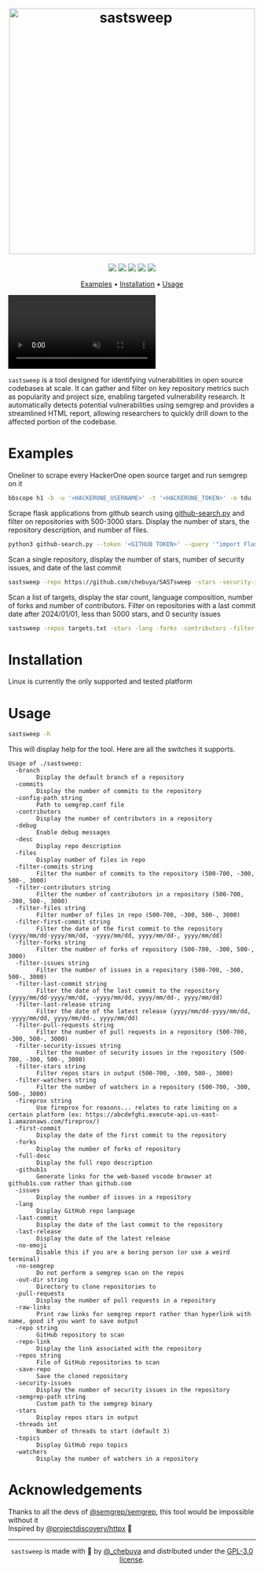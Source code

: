 <h1 align="center">
  <img src="https://github.com/user-attachments/assets/6abe0ae7-ab06-4ae6-961c-aa4ae898b1a8" alt="sastsweep" width="500px" height=auto>
  <br>
</h1>

<p align="center">
<a href="https://opensource.org/license/agpl-v3"><img src="https://img.shields.io/badge/license-GPLv3-blue"></a>
<a href="https://goreportcard.com/badge/github.com/chebuya/SASTsweep"><img src="https://goreportcard.com/badge/github.com/chebuya/SASTsweep"></a>
<a href="https://github.com/chebuya/SASTsweep/releases"><img src="https://img.shields.io/github/release/chebuya/SASTsweep"></a>
<a href="https://x.com/_chebuya"><img src="https://img.shields.io/twitter/follow/_chebuya.svg?logo=twitter"></a>
<a href="https://img.shields.io/github/stars/chebuya/SASTsweep"><img src="https://img.shields.io/github/stars/chebuya/SASTsweep"></a>
</p>


<p align="center">
  <a href="#examples">Examples</a> •
  <a href="#installation">Installation</a> •
  <a href="#usage">Usage</a>
</p>

<video src="https://github.com/user-attachments/assets/65d74307-851e-4830-a094-6aa43d5e2371" autoplay muted loop playsinline style="max-width: 100%;"></video>

`sastsweep` is a tool designed for identifying vulnerabilities in open source codebases at scale. It can gather and filter on key repository metrics such as popularity and project size, enabling targeted vulnerability research. It automatically detects potential vulnerabilities using semgrep and provides a streamlined HTML report, allowing researchers to quickly drill down to the affected portion of the codebase.

# Examples

Oneliner to scrape every HackerOne open source target and run semgrep on it
```sh
bbscope h1 -b -u '<HACKERONE_USERNAME>' -t '<HACKERONE_TOKEN>' -o tdu | grep -E 'https?://github.com/[A-Za-z0-9-]{1,}/[A-Za-z0-9-]{1,}' -o  | sastsweep -threads 10 -desc -stars -files
```

Scrape flask applications from github search using [github-search.py](github-search.py) and filter on repositories with 500-3000 stars.  Display the number of stars, the repository description, and number of files.
```sh
python3 github-search.py --token '<GITHUB TOKEN>' --query '"import Flask" AND ".route("' | sastsweep -stars -desc -files -filter-stars 500-3000
```

Scan a single repository, display the number of stars, number of security issues, and date of the last commit
```sh
sastsweep -repo https://github.com/chebuya/SASTsweep -stars -security-issues -last-commit
```

Scan a list of targets, display the star count, language composition, number of forks and number of contributors.  Filter on repositories with a last commit date after 2024/01/01, less than 5000 stars, and 0 security issues
```sh
sastsweep -repos targets.txt -stars -lang -forks -contributors -filter-last-commit 2024/01/01- -filter-stars -5000 -filter-security-issues 0
```

# Installation
Linux is currently the only supported and tested platform

# Usage

```sh
sastsweep -h
```

This will display help for the tool. Here are all the switches it supports.

```console
Usage of ./sastsweep:
  -branch
    	Display the default branch of a repository
  -commits
    	Display the number of commits to the repository
  -config-path string
    	Path to semgrep.conf file
  -contributors
    	Display the number of contributors in a repository
  -debug
    	Enable debug messages
  -desc
    	Display repo description
  -files
    	Display number of files in repo
  -filter-commits string
    	Filter the number of commits to the repository (500-700, -300, 500-, 3000)
  -filter-contributors string
    	Filter the number of contributors in a repository (500-700, -300, 500-, 3000)
  -filter-files string
    	Filter number of files in repo (500-700, -300, 500-, 3000)
  -filter-first-commit string
    	Filter the date of the first commit to the repository (yyyy/mm/dd-yyyy/mm/dd, -yyyy/mm/dd, yyyy/mm/dd-, yyyy/mm/dd)
  -filter-forks string
    	Filter the number of forks of repository (500-700, -300, 500-, 3000)
  -filter-issues string
    	Filter the number of issues in a repository (500-700, -300, 500-, 3000)
  -filter-last-commit string
    	Filter the date of the last commit to the repository (yyyy/mm/dd-yyyy/mm/dd, -yyyy/mm/dd, yyyy/mm/dd-, yyyy/mm/dd)
  -filter-last-release string
    	Filter the date of the latest release (yyyy/mm/dd-yyyy/mm/dd, -yyyy/mm/dd, yyyy/mm/dd-, yyyy/mm/dd)
  -filter-pull-requests string
    	Filter the number of pull requests in a repository (500-700, -300, 500-, 3000)
  -filter-security-issues string
    	Filter the number of security issues in the repository (500-700, -300, 500-, 3000)
  -filter-stars string
    	Filter repos stars in output (500-700, -300, 500-, 3000)
  -filter-watchers string
    	Filter the number of watchers in a repository (500-700, -300, 500-, 3000)
  -fireprox string
    	Use fireprox for reasons... relates to rate limiting on a certain platform (ex: https://abcdefghi.execute-api.us-east-1.amazonaws.com/fireprox/)
  -first-commit
    	Display the date of the first commit to the repository
  -forks
    	Display the number of forks of repository
  -full-desc
    	Display the full repo description
  -github1s
    	Generate links for the web-based vscode browser at github1s.com rather than github.com
  -issues
    	Display the number of issues in a repository
  -lang
    	Display GitHub repo language
  -last-commit
    	Display the date of the last commit to the repository
  -last-release
    	Display the date of the latest release
  -no-emoji
    	Disable this if you are a boring person (or use a weird terminal)
  -no-semgrep
    	Do not perform a semgrep scan on the repos
  -out-dir string
    	Directory to clone repositories to
  -pull-requests
    	Display the number of pull requests in a repository
  -raw-links
    	Print raw links for semgrep report rather than hyperlink with name, good if you want to save output
  -repo string
    	GitHub repository to scan
  -repo-link
    	Display the link associated with the repository
  -repos string
    	File of GitHub repositories to scan
  -save-repo
    	Save the cloned repository
  -security-issues
    	Display the number of security issues in the repository
  -semgrep-path string
    	Custom path to the semgrep binary
  -stars
    	Display repos stars in output
  -threads int
    	Number of threads to start (default 3)
  -topics
    	Display GitHub repo topics
  -watchers
    	Display the number of watchers in a repository
```
# Acknowledgements
Thanks to all the devs of <a href="https://github.com/semgrep/semgrep">@semgrep/semgrep</a>, this tool would be impossible without it <br>
Inspired by <a href="https://github.com/projectdiscovery/httpx">@projectdiscovery/httpx</a> 🩷 <br>

--------

<div align="center">
  
`sastsweep` is made with 💙 by [@_chebuya](https://x.com/_chebuya) and distributed under the [GPL-3.0 license](LICENSE.md).

</div>

